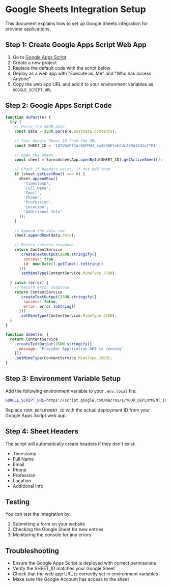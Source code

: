 # Google Sheets Integration Setup

This document explains how to set up Google Sheets integration for provider applications.

## Step 1: Create Google Apps Script Web App

1. Go to [Google Apps Script](https://script.google.com/)
2. Create a new project
3. Replace the default code with the script below
4. Deploy as a web app with "Execute as: Me" and "Who has access: Anyone"
5. Copy the web app URL and add it to your environment variables as `GOOGLE_SCRIPT_URL`

## Step 2: Google Apps Script Code

```javascript
function doPost(e) {
  try {
    // Parse the JSON data
    const data = JSON.parse(e.postData.contents);
    
    // Your Google Sheet ID from the URL
    const SHEET_ID = '1OTVWyPf3ar8AFMdJ_xw2eZWKtubdUcZ2Ma15UIuTTRI';
    
    // Open the sheet
    const sheet = SpreadsheetApp.openById(SHEET_ID).getActiveSheet();
    
    // Check if headers exist, if not add them
    if (sheet.getLastRow() === 0) {
      sheet.appendRow([
        'Timestamp',
        'Full Name', 
        'Email',
        'Phone',
        'Profession',
        'Location',
        'Additional Info'
      ]);
    }
    
    // Append the data row
    sheet.appendRow(data.data);
    
    // Return success response
    return ContentService
      .createTextOutput(JSON.stringify({
        success: true,
        id: new Date().getTime().toString()
      }))
      .setMimeType(ContentService.MimeType.JSON);
      
  } catch (error) {
    // Return error response
    return ContentService
      .createTextOutput(JSON.stringify({
        success: false,
        error: error.toString()
      }))
      .setMimeType(ContentService.MimeType.JSON);
  }
}

function doGet(e) {
  return ContentService
    .createTextOutput(JSON.stringify({
      message: 'Provider Application API is running'
    }))
    .setMimeType(ContentService.MimeType.JSON);
}
```

## Step 3: Environment Variable Setup

Add the following environment variable to your `.env.local` file:

```bash
GOOGLE_SCRIPT_URL=https://script.google.com/macros/s/YOUR_DEPLOYMENT_ID/exec
```

Replace `YOUR_DEPLOYMENT_ID` with the actual deployment ID from your Google Apps Script web app.

## Step 4: Sheet Headers

The script will automatically create headers if they don't exist:
- Timestamp
- Full Name
- Email
- Phone
- Profession
- Location  
- Additional Info

## Testing

You can test the integration by:
1. Submitting a form on your website
2. Checking the Google Sheet for new entries
3. Monitoring the console for any errors

## Troubleshooting

- Ensure the Google Apps Script is deployed with correct permissions
- Verify the SHEET_ID matches your Google Sheet
- Check that the web app URL is correctly set in environment variables
- Make sure the Google Account has access to the sheet
